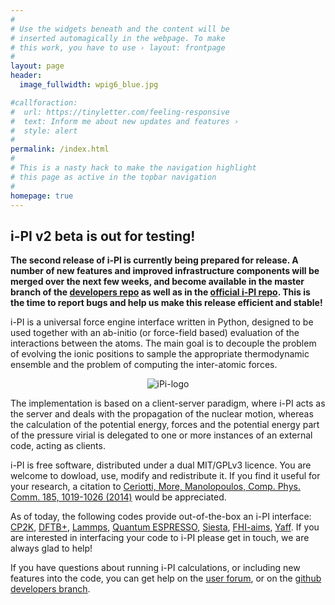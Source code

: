 ```yaml
---
#
# Use the widgets beneath and the content will be
# inserted automagically in the webpage. To make
# this work, you have to use › layout: frontpage
#
layout: page
header:
  image_fullwidth: wpig6_blue.jpg

#callforaction:
#  url: https://tinyletter.com/feeling-responsive
#  text: Inform me about new updates and features ›
#  style: alert
#
permalink: /index.html
#
# This is a nasty hack to make the navigation highlight
# this page as active in the topbar navigation
#
homepage: true
---
```



## i-PI v2 beta is out for testing!
**The second release of i-PI is currently being prepared for release.
A number of new features and improved infrastructure components will
be merged over the next few weeks, and become available in the master
branch of the [developers repo](https://github.com/cosmo-epfl/i-pi-dev)
as well as in the [official i-PI repo](https://github.com/i-pi/i-pi).
This is the time to report bugs and help us make this release efficient 
and stable!**



i-PI is a universal force engine interface
written in Python, designed to be used together with an ab-initio (or 
force-field based) evaluation of the interactions between the atoms. 
The main goal is to
decouple the problem of evolving the ionic positions to sample the
appropriate thermodynamic ensemble and the problem of computing the
inter-atomic forces.

<p align="center">
  <img src="{{ site.urlimg }}ipi-logo-alpha.png" alt="iPi-logo" />
</p>

The implementation is based on a client-server paradigm, where i-PI
acts as the server and deals with the propagation of the nuclear
motion, whereas the calculation of the potential energy, forces and
the potential energy part of the pressure virial is delegated to one
or more instances of an external code, acting as clients.

i-PI is free software, distributed under a dual MIT/GPLv3 licence. You
are welcome to dowload, use, modify and redistribute it. If you find it
useful for your research, a citation to
[Ceriotti, More, Manolopoulos, Comp. Phys. Comm. 185, 1019-1026 (2014)](http://dx.doi.org/10.1016/j.cpc.2013.10.027)
would be appreciated.

As of today, the following codes provide out-of-the-box an i-PI interface: 
[CP2K](https://www.cp2k.org/),
[DFTB+](http://www.dftb-plus.info/),
[Lammps](http://lammps.sandia.gov/),
[Quantum ESPRESSO](http://quantum-espresso.org),
[Siesta](http://departments.icmab.es/leem/siesta/),
[FHI-aims](https://aimsclub.fhi-berlin.mpg.de/),
[Yaff](http://molmod.github.io/yaff/).
If you are interested in interfacing your code to i-PI please get in touch,
we are always glad to help!

If you have questions about running i-PI calculations, or including new features
into the code, you can get help on the [user forum](https://groups.google.com/forum/#!forum/ipi-users), 
or on the [github developers branch](https://github.com/cosmo-epfl/i-pi-dev).
